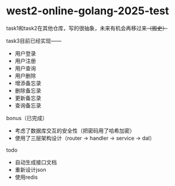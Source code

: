 # west2-online-golang-2025-test

task1和task2在其他仓库，写的很抽象，未来有机会再移过来~~（搬史）~~

task3目前已经实现——

- 用户登录
- 用户注册
- 用户查询
- 用户删除
- 增添备忘录
- 删除备忘录
- 更新备忘录
- 查询备忘录

bonus（已完成）

- 考虑了数据库交互的安全性（把密码用了哈希加密）
- 使用了三层架构设计（router -> handler -> service -> dal）

todo

- 自动生成接口文档
- 重新设计json
- 使用redis
